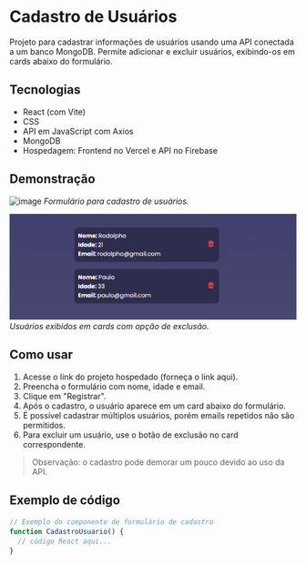 # Cadastro de Usuários

Projeto para cadastrar informações de usuários usando uma API conectada a um banco MongoDB. Permite adicionar e excluir usuários, exibindo-os em cards abaixo do formulário.

## Tecnologias

- React (com Vite)  
- CSS  
- API em JavaScript com Axios  
- MongoDB  
- Hospedagem: Frontend no Vercel e API no Firebase  

## Demonstração

![image](https://github.com/user-attachments/assets/2212a93e-2ed4-4fe1-95fa-0810e7ad4bb8)
*Formulário para cadastro de usuários.*

![Lista de usuários cadastrados](./public/lista-de-usuarios.png)  
*Usuários exibidos em cards com opção de exclusão.*

## Como usar

1. Acesse o link do projeto hospedado (forneça o link aqui).  
2. Preencha o formulário com nome, idade e email.  
3. Clique em "Registrar".  
4. Após o cadastro, o usuário aparece em um card abaixo do formulário.  
5. É possível cadastrar múltiplos usuários, porém emails repetidos não são permitidos.  
6. Para excluir um usuário, use o botão de exclusão no card correspondente.

> Observação: o cadastro pode demorar um pouco devido ao uso da API.

## Exemplo de código

```jsx
// Exemplo do componente de formulário de cadastro
function CadastroUsuario() {
  // código React aqui...
}

